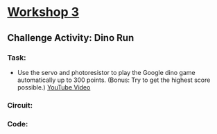 # [Workshop 3](https://bmesbuildteamucla.github.io/Workshops/Workshop%203%20-%20Arduino%20Analog)

## Challenge Activity: Dino Run

### Task:
* Use the servo and photoresistor to play the Google dino game automatically up to 300 points. (Bonus: Try to get the highest score possible.)
[YouTube Video](https://youtu.be/2HEF2_I-2KA)

### Circuit:

### Code:
```C++

```
